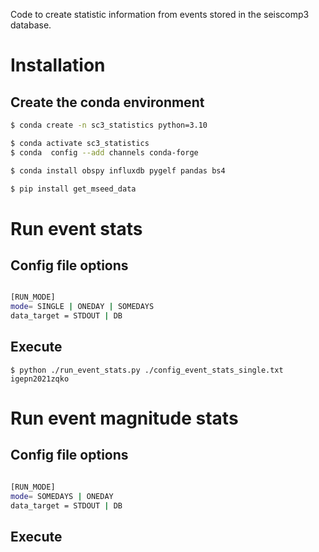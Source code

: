Code to create statistic information from events stored in the seiscomp3 database. 

# Installation
## Create the conda environment

``` bash
$ conda create -n sc3_statistics python=3.10

$ conda activate sc3_statistics
$ conda  config --add channels conda-forge

$ conda install obspy influxdb pygelf pandas bs4

$ pip install get_mseed_data

```

# Run event stats

## Config file options

``` bash

[RUN_MODE]
mode= SINGLE | ONEDAY | SOMEDAYS
data_target = STDOUT | DB 

```

## Execute 
```
$ python ./run_event_stats.py ./config_event_stats_single.txt igepn2021zqko

```

# Run event magnitude stats

## Config file options

``` bash

[RUN_MODE]
mode= SOMEDAYS | ONEDAY
data_target = STDOUT | DB 

```
## Execute 
```
```


